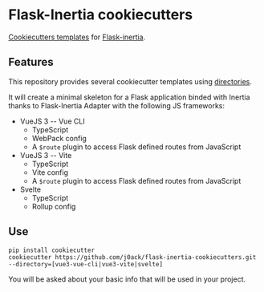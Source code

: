 # Flask-Inertia cookiecutters

[Cookiecutters templates](https://github.com/cookiecutter/cookiecutter)
for [Flask-inertia](https://github.com/j0ack/flask-inertia).

## Features

This repository provides several cookiecutter templates using [directories](https://cookiecutter.readthedocs.io/en/2.0.2/advanced/directories.html).

It will create a minimal skeleton for a Flask application binded with Inertia
thanks to Flask-Inertia Adapter with the following JS frameworks:

* VueJS 3 -- Vue CLI
  - TypeScript
  - WebPack config
  - A `$route` plugin to access Flask defined routes from JavaScript
* VueJS 3 -- Vite
  - TypeScript
  - Vite config
  - A `$route` plugin to access Flask defined routes from JavaScript
* Svelte
  - TypeScript
  - Rollup config

## Use

```
pip install cookiecutter
cookiecutter https://github.com/j0ack/flask-inertia-cookiecutters.git --directory=[vue3-vue-cli|vue3-vite|svelte]
```

You will be asked about your basic info that will be used in your project.
